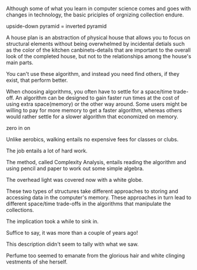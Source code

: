 Although some of what you learn in computer science comes and goes with changes in technology, the basic priciples of orgnizing collection endure.<br>

upside-down pyramid  = inverted pyramid

A house plan is an abstraction of physical house that allows you to focus on structural elements without being overwhelmed by incidental detials such as the color of the kitchen canbinets-details that are important to the overall look of the completed house, but not to the relationships among the house's main parts.

You can't use these algorithm, and instead you need find others, if they exist, that perform better.

When choosing algorithms, you often have to settle for a space/time trade-off. An algorithm can be designed to gain faster run times at the cost of using extra space(memory) or the other way around. Some users might be willing to pay for more memory to get a faster algorithm, whereas others would rather settle for a slower algorithm that economized on memory.

zero in on

Unlike aerobics, walking entails no expensive fees for classes or clubs.

The job entails a lot of hard work.

The method, called Complexity Analysis, entails reading the algorithm and using pencil and paper to work out some simple algebra.

The overhead light was covered now with a white globe.

These two types of structures take different approaches to storing and accessing data in the computer's memory.
These approaches in turn lead to different space/time trade-offs in the algorithms that manipulate the collections.

The implication took a while to sink in.

Suffice to say, it was more than a couple of years ago!

This description didn't seem to tally with what we saw.

Perfume too seemed to emanate from the glorious hair and white clinging vestments of she herself.
